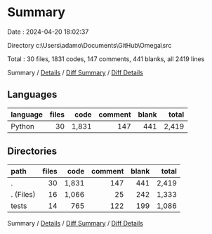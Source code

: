 # Summary

Date : 2024-04-20 18:02:37

Directory c:\\Users\\adamo\\Documents\\GitHub\\Omega\\src

Total : 30 files,  1831 codes, 147 comments, 441 blanks, all 2419 lines

Summary / [Details](details.md) / [Diff Summary](diff.md) / [Diff Details](diff-details.md)

## Languages
| language | files | code | comment | blank | total |
| :--- | ---: | ---: | ---: | ---: | ---: |
| Python | 30 | 1,831 | 147 | 441 | 2,419 |

## Directories
| path | files | code | comment | blank | total |
| :--- | ---: | ---: | ---: | ---: | ---: |
| . | 30 | 1,831 | 147 | 441 | 2,419 |
| . (Files) | 16 | 1,066 | 25 | 242 | 1,333 |
| tests | 14 | 765 | 122 | 199 | 1,086 |

Summary / [Details](details.md) / [Diff Summary](diff.md) / [Diff Details](diff-details.md)